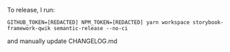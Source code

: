 To release, I run:

```
GITHUB_TOKEN=[REDACTED] NPM_TOKEN=[REDACTED] yarn workspace storybook-framework-qwik semantic-release --no-ci
```

and manually update CHANGELOG.md
